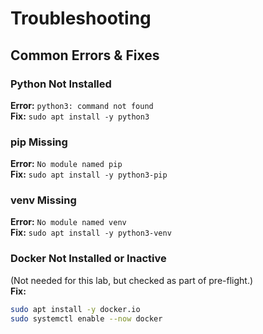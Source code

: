 # Troubleshooting

## Common Errors & Fixes

### Python Not Installed
**Error:** `python3: command not found`  
**Fix:** `sudo apt install -y python3`

### pip Missing
**Error:** `No module named pip`  
**Fix:** `sudo apt install -y python3-pip`

### venv Missing
**Error:** `No module named venv`  
**Fix:** `sudo apt install -y python3-venv`

### Docker Not Installed or Inactive
(Not needed for this lab, but checked as part of pre-flight.)  
**Fix:**  
```bash
sudo apt install -y docker.io
sudo systemctl enable --now docker
```
